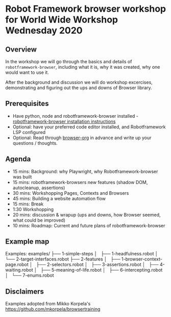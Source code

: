 # Robot Framework browser workshop for World Wide Workshop Wednesday 2020
## Overview
In the workshop we will go through the basics and details of `robotframework-browser`, including what it is, why it was created, why one would want to use it.

After the background and discussion we will do workshop excercises, demonstrating and figuring out the ups and downs of Browser library.

## Prerequisites
- Have python, node and robotframework-browser installed 
		- [robotframework-browser installation instructions](https://github.com/MarketSquare/robotframework-browser#installation-instructions)
- Optional: have your preferred code editor installed, and Robotframework LSP configured
- Optional: Read through [browser-org](https://robotframework-browser.org/) in advance and write up your questions / thoughts.

## Agenda
- 15 mins: Background: why Playwright, why Robotframework-browser was built
- 15 mins: robotframework-browsers new features (shadow DOM, autocleanup, assertions)
- 30 mins: Workshopping Pages, Contexts and Browsers
- 45 mins: Building a website automation flow 
- 15 mins: Break
- 1:30 Workshopping
- 20 mins: discussion & wrapup (ups and downs, how Browser seemed, what could be improved)
- 10 mins: Roadmap: Current and future plans of robotframework-browser

## Example map

Examples:
examples/
├── 1-simple-steps
│   ├── 1-headfulness.robot
│   └── 2-target-interfaces.robot
├── 2-features
│   ├── 1-browser-context-page.robot
│   ├── 2-selectors.robot
│   ├── 3-assertions.robot
│   ├── 4-waiting.robot
│   ├── 5-meaning-of-life.robot
│   ├── 6-intercepting.robot
│   └── 7-enums.robot


## Disclaimers

Examples adopted from Mikko Korpela's https://github.com/mkorpela/browsertraining 
